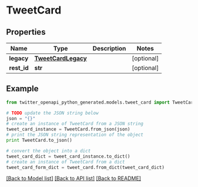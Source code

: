 # TweetCard


## Properties

Name | Type | Description | Notes
------------ | ------------- | ------------- | -------------
**legacy** | [**TweetCardLegacy**](TweetCardLegacy.md) |  | [optional] 
**rest_id** | **str** |  | [optional] 

## Example

```python
from twitter_openapi_python_generated.models.tweet_card import TweetCard

# TODO update the JSON string below
json = "{}"
# create an instance of TweetCard from a JSON string
tweet_card_instance = TweetCard.from_json(json)
# print the JSON string representation of the object
print TweetCard.to_json()

# convert the object into a dict
tweet_card_dict = tweet_card_instance.to_dict()
# create an instance of TweetCard from a dict
tweet_card_form_dict = tweet_card.from_dict(tweet_card_dict)
```
[[Back to Model list]](../README.md#documentation-for-models) [[Back to API list]](../README.md#documentation-for-api-endpoints) [[Back to README]](../README.md)


